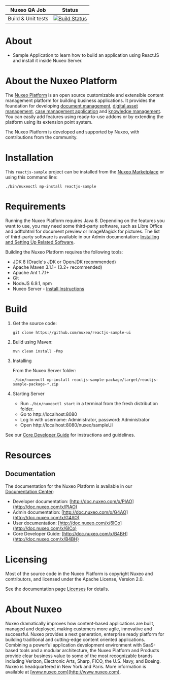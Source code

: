 
| Nuxeo QA Job | Status |
|-----|--------|
| Build & Unit tests | [![Build Status](https://qa.nuxeo.org/jenkins/buildStatus/icon?job=master/plugins_react-sample-ui-master)](https://qa.nuxeo.org/jenkins/job/master/job/plugins_react-sample-ui-master)|

# About

* Sample Application to learn how to build an application using ReactJS and install it inside Nuxeo Server.

# About the Nuxeo Platform

The [Nuxeo Platform](http://www.nuxeo.com/products/content-management-platform/) is an open source customizable and extensible content management platform for building business applications. It provides the foundation for developing [document management](http://www.nuxeo.com/solutions/document-management/), [digital asset management](http://www.nuxeo.com/solutions/digital-asset-management/), [case management application](http://www.nuxeo.com/solutions/case-management/) and [knowledge management](http://www.nuxeo.com/solutions/advanced-knowledge-base/). You can easily add features using ready-to-use addons or by extending the platform using its extension point system.

The Nuxeo Platform is developed and supported by Nuxeo, with contributions from the community.

# Installation

This `reactjs-sample` project can be installed from the [Nuxeo Marketplace](https://connect.nuxeo.com/nuxeo/site/marketplace) or using this command line:
```
./bin/nuxeoctl mp-install reactjs-sample
```

# Requirements

Running the Nuxeo Platform requires Java 8.
Depending on the features you want to use, you may need some third-party software, such as Libre Office and pdftohtml for document preview or ImageMagick for pictures. The list of third-party software is available in our Admin documentation: [Installing and Setting Up Related Software](http://doc.nuxeo.com/x/zgJc).

Building the Nuxeo Platform requires the following tools:

* JDK 8 (Oracle's JDK or OpenJDK recommended)
* Apache Maven 3.1.1+ (3.2+ recommended)
* Apache Ant 1.7.1+
* Git
* NodeJS 6.9.1, npm
* Nuxeo Server - [Install Instructions](https://doc.nuxeo.com/nxdoc/installation/)

# Build

1. Get the source code:
    ```
    git clone https://github.com/nuxeo/reactjs-sample-ui
    ```

2. Build using Maven:
    ```
    mvn clean install -Pmp
    ```

3. Installing

    From the Nuxeo Server folder:
    ```
    ./bin/nuxeoctl mp-install reactjs-sample-package/target/reactjs-sample-package-*.zip
    ```

4. Starting Server

    - Run `./bin/nuxeoctl start` in a terminal from the fresh distribution folder.
    - Go to http://localhost:8080
    - Log In with username: Administrator, password: Administrator
    - Open http://localhost:8080/nuxeo/sampleUI


See our [Core Developer Guide](http://doc.nuxeo.com/x/B4BH) for instructions and guidelines.

# Resources

## Documentation

The documentation for the Nuxeo Platform is available in our [Documentation Center](http://doc.nuxeo.com):

* Developer documentation: [http://doc.nuxeo.com/x/PIAO](http://doc.nuxeo.com/x/PIAO)
* Admin documentation: [http://doc.nuxeo.com/x/G4AO](http://doc.nuxeo.com/x/G4AO)
* User documentation: [http://doc.nuxeo.com/x/6ICo](http://doc.nuxeo.com/x/6ICo)
* Core Developer Guide: [http://doc.nuxeo.com/x/B4BH](http://doc.nuxeo.com/x/B4BH)


# Licensing

Most of the source code in the Nuxeo Platform is copyright Nuxeo and
contributors, and licensed under the Apache License, Version 2.0.

See the documentation page [Licenses](http://doc.nuxeo.com/x/gIK7) for details.

# About Nuxeo

Nuxeo dramatically improves how content-based applications are built, managed and deployed, making customers more agile, innovative and successful. Nuxeo provides a next generation, enterprise ready platform for building traditional and cutting-edge content oriented applications. Combining a powerful application development environment with SaaS-based tools and a modular architecture, the Nuxeo Platform and Products provide clear business value to some of the most recognizable brands including Verizon, Electronic Arts, Sharp, FICO, the U.S. Navy, and Boeing. Nuxeo is headquartered in New York and Paris. More information is available at [www.nuxeo.com](http://www.nuxeo.com).
